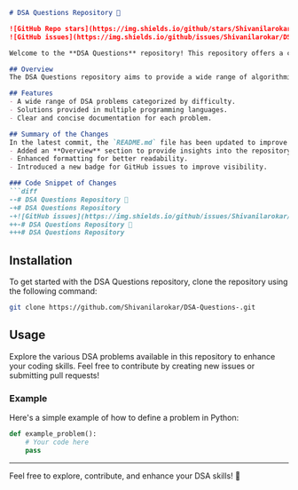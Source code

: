 ```markdown
# DSA Questions Repository 🚀

![GitHub Repo stars](https://img.shields.io/github/stars/Shivanilarokar/DSA-Questions-?style=social) 
![GitHub issues](https://img.shields.io/github/issues/Shivanilarokar/DSA-Questions-)

Welcome to the **DSA Questions** repository! This repository offers a comprehensive collection of data structure and algorithm problems designed to enhance your coding skills and problem-solving abilities.

## Overview
The DSA Questions repository aims to provide a wide range of algorithmic challenges that cater to different skill levels. With solutions available in multiple programming languages, this repository is perfect for anyone looking to improve their coding proficiency.

## Features
- A wide range of DSA problems categorized by difficulty.
- Solutions provided in multiple programming languages.
- Clear and concise documentation for each problem.

## Summary of the Changes
In the latest commit, the `README.md` file has been updated to improve clarity and organization. Notable changes include:
- Added an **Overview** section to provide insights into the repository's purpose.
- Enhanced formatting for better readability.
- Introduced a new badge for GitHub issues to improve visibility.

### Code Snippet of Changes
```diff
--# DSA Questions Repository 🚀
-+# DSA Questions Repository
-+![GitHub issues](https://img.shields.io/github/issues/Shivanilarokar/DSA-Questions-)
++-# DSA Questions Repository 🚀
+++# DSA Questions Repository
```

## Installation
To get started with the DSA Questions repository, clone the repository using the following command:

```bash
git clone https://github.com/Shivanilarokar/DSA-Questions-.git
```

## Usage
Explore the various DSA problems available in this repository to enhance your coding skills. Feel free to contribute by creating new issues or submitting pull requests!

### Example
Here's a simple example of how to define a problem in Python:

```python
def example_problem():
    # Your code here
    pass
```

---

Feel free to explore, contribute, and enhance your DSA skills! 🎉
```